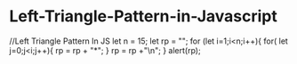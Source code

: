 # Left-Triangle-Pattern-in-Javascript
//Left Triangle Pattern In JS
let n = 15;
let rp = "";
for (let i=1;i<n;i++){
  for( let j=0;j<i;j++){
    rp = rp + "*";
  }
  rp = rp +"\n";
}
alert(rp);
